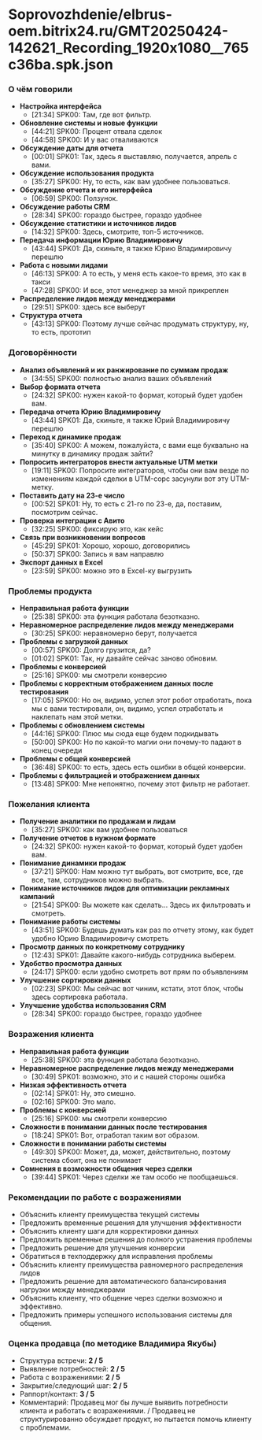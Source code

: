 # Soprovozhdenie/elbrus-oem.bitrix24.ru/GMT20250424-142621_Recording_1920x1080__765c36ba.spk.json

### О чём говорили
- **Настройка интерфейса**
  - [21:34] SPK00: Там, где вот фильтр.
- **Обновление системы и новые функции**
  - [44:21] SPK00: Процент отвала сделок
  - [44:58] SPK00: И у вас отваливаются
- **Обсуждение даты для отчета**
  - [00:01] SPK01: Так, здесь я выставляю, получается, апрель с вами.
- **Обсуждение использования продукта**
  - [35:27] SPK00: Ну, то есть, как вам удобнее пользоваться.
- **Обсуждение отчета и его интерфейса**
  - [06:59] SPK00: Ползунок.
- **Обсуждение работы CRM**
  - [28:34] SPK00: гораздо быстрее, гораздо удобнее
- **Обсуждение статистики и источников лидов**
  - [14:32] SPK00: Здесь, смотрите, топ-5 источников.
- **Передача информации Юрию Владимировичу**
  - [43:44] SPK01: Да, скиньте, я также Юрию Владимировичу перешлю
- **Работа с новыми лидами**
  - [46:13] SPK00: А то есть, у меня есть какое-то время, это как в такси
  - [47:28] SPK00: И все, этот менеджер за мной прикреплен
- **Распределение лидов между менеджерами**
  - [29:51] SPK00: здесь все выберут
- **Структура отчета**
  - [43:13] SPK00: Поэтому лучше сейчас продумать структуру, ну, то есть, прототип

### Договорённости
- **Анализ объявлений и их ранжирование по суммам продаж**
  - [34:55] SPK00: полностью анализ ваших объявлений
- **Выбор формата отчета**
  - [24:32] SPK00: нужен какой-то формат, который будет удобен вам.
- **Передача отчета Юрию Владимировичу**
  - [43:44] SPK01: Да, скиньте, я также Юрий Владимировичу перешлю
- **Переход к динамике продаж**
  - [35:40] SPK00: А можем, пожалуйста, с вами еще буквально на минутку в динамику продаж зайти?
- **Попросить интеграторов внести актуальные UTM метки**
  - [19:11] SPK00: Попросите интеграторов, чтобы они вам везде по изменениям каждой сделки в UTM-сорс засунули вот эту UTM-метку.
- **Поставить дату на 23-е число**
  - [00:52] SPK01: Ну, то есть с 21-го по 23-е, да, поставим, посмотрим сейчас.
- **Проверка интеграции с Авито**
  - [32:25] SPK00: фиксирую это, как кейс
- **Связь при возникновении вопросов**
  - [45:29] SPK01: Хорошо, хорошо, договорились
  - [50:37] SPK00: Запись я вам направлю
- **Экспорт данных в Excel**
  - [23:59] SPK00: можно это в Excel-ку выгрузить

### Проблемы продукта
- **Неправильная работа функции**
  - [25:38] SPK00: эта функция работала безотказно.
- **Неравномерное распределение лидов между менеджерами**
  - [30:25] SPK00: неравномерно берут, получается
- **Проблемы с загрузкой данных**
  - [00:57] SPK00: Долго грузится, да?
  - [01:02] SPK01: Так, ну давайте сейчас заново обновим.
- **Проблемы с конверсией**
  - [25:16] SPK00: мы смотрели конверсию
- **Проблемы с корректным отображением данных после тестирования**
  - [17:05] SPK00: Но он, видимо, успел этот робот отработать, пока мы с вами тестировали, он, видимо, успел отработать и наклепать нам этой метки.
- **Проблемы с обновлением системы**
  - [44:16] SPK00: Плюс мы сюда еще будем подкидывать
  - [50:00] SPK00: Но по какой-то магии они почему-то падают в конец очереди
- **Проблемы с общей конверсией**
  - [36:48] SPK00: то есть, здесь есть ошибки в общей конверсии.
- **Проблемы с фильтрацией и отображением данных**
  - [13:48] SPK00: Мне непонятно, почему этот фильтр не работает.

### Пожелания клиента
- **Получение аналитики по продажам и лидам**
  - [35:27] SPK00: как вам удобнее пользоваться
- **Получение отчетов в нужном формате**
  - [24:32] SPK00: нужен какой-то формат, который будет удобен вам.
- **Понимание динамики продаж**
  - [37:21] SPK00: Нам можно тут выбрать, вот смотрите, все, где все, там, сотрудников можно выбрать.
- **Понимание источников лидов для оптимизации рекламных кампаний**
  - [21:54] SPK00: Вы можете как сделать... Здесь их фильтровать и смотреть.
- **Понимание работы системы**
  - [43:51] SPK00: Будешь думать как раз по отчету этому, как будет удобно Юрию Владимировичу смотреть
- **Просмотр данных по конкретному сотруднику**
  - [12:43] SPK01: Давайте какого-нибудь сотрудника выберем.
- **Удобство просмотра данных**
  - [24:17] SPK00: если удобно смотреть вот прям по объявлениям
- **Улучшение сортировки данных**
  - [02:23] SPK00: Мы сейчас вот чиним, кстати, этот блок, чтобы здесь сортировка работала.
- **Улучшение удобства использования CRM**
  - [28:34] SPK00: гораздо быстрее, гораздо удобнее

### Возражения клиента
- **Неправильная работа функции**
  - [25:38] SPK00: эта функция работала безотказно.
- **Неравномерное распределение лидов между менеджерами**
  - [30:49] SPK01: возможно, это и с нашей стороны ошибка
- **Низкая эффективность отчета**
  - [02:14] SPK01: Ну, это смешно.
  - [02:16] SPK00: Это мало.
- **Проблемы с конверсией**
  - [25:16] SPK00: мы смотрели конверсию
- **Сложности в понимании данных после тестирования**
  - [18:24] SPK01: Вот, отработал таким вот образом.
- **Сложности в понимании работы системы**
  - [49:30] SPK00: Может, да, может, действительно, поэтому система сбоит, она не понимает
- **Сомнения в возможности общения через сделки**
  - [39:44] SPK01: Через сделки же там особо не пообщаешься.

### Рекомендации по работе с возражениями
- Объяснить клиенту преимущества текущей системы
- Предложить временные решения для улучшения эффективности
- Объяснить клиенту шаги для корректировки данных
- Предложить временные решения до полного устранения проблемы
- Предложить решение для улучшения конверсии
- Обратиться в техподдержку для исправления проблемы
- Объяснить клиенту преимущества равномерного распределения лидов
- Предложить решение для автоматического балансирования нагрузки между менеджерами
- Объяснить клиенту, что общение через сделки возможно и эффективно.
- Предложить примеры успешного использования системы для общения.

### Оценка продавца (по методике Владимира Якубы)
- Структура встречи: **2 / 5**
- Выявление потребностей: **2 / 5**
- Работа с возражениями: **2 / 5**
- Закрытие/следующий шаг: **2 / 5**
- Раппорт/контакт: **3 / 5**
- Комментарий: Продавец мог бы лучше выявить потребности клиента и работать с возражениями. / Продавец не структурированно обсуждает продукт, но пытается помочь клиенту с проблемами.
